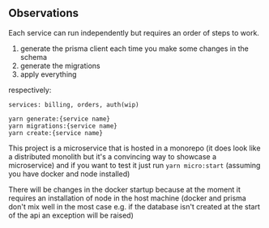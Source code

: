 ## Observations

Each service can run independently but requires an order of steps to work.

1. generate the prisma client each time you make some changes in the schema
2. generate the migrations
3. apply everything

respectively:

```
services: billing, orders, auth(wip)

yarn generate:{service name}
yarn migrations:{service name}
yarn create:{service name}
```

This project is a microservice that is hosted in a monorepo (it does look like a distributed monolith but it's a convincing way to showcase a microservice) and if you want to test it just run `yarn micro:start` (assuming you have docker and node installed)

There will be changes in the docker startup because at the moment it requires an installation of node in the host machine (docker and prisma don't mix well in the most case e.g. if the database isn't created at the start of the api an exception will be raised)

